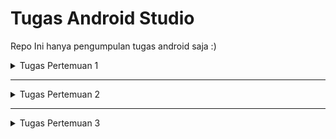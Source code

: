 # Tugas Android Studio

Repo Ini hanya pengumpulan tugas android saja :)

<details>
<summary>Tugas Pertemuan 1</summary>
<br/>
<img src="./media/P1.png" alt="Gambar Petemuan 1" width="200"/>
</details>

<hr />

<details>
<summary>Tugas Pertemuan 2</summary>
<br/>

<img src="./media/P2.gif" alt="Gambar Petemuan 2" width="200"/>

</details>

<hr />

<details>
<summary>Tugas Pertemuan 3</summary>

<br/>

<img src="./media/Intent_P3.gif" alt="Gambar Petemuan 3 Intent" width="200"/>

<br/>

<img src="./media/P3_Fragment.gif" alt="Gambar Petemuan 3 Fragment" width="200"/>

</details>
